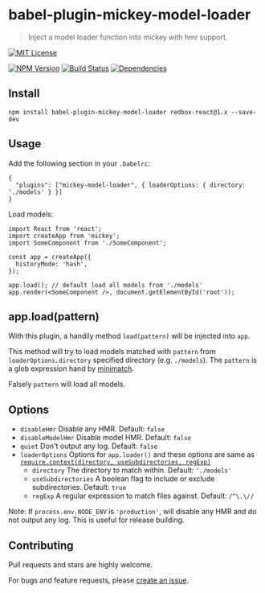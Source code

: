 # babel-plugin-mickey-model-loader

> Inject a model loader function into mickey with hmr support.

[![MIT License](https://img.shields.io/badge/license-MIT_License-green.svg?style=flat-square)](https://github.com/mickey/babel-plugin-mickey-model-loader/blob/master/LICENSE)

[![NPM Version](https://img.shields.io/npm/v/babel-plugin-mickey-model-loader.svg?style=flat-square)](https://www.npmjs.com/package/babel-plugin-mickey-model-loader)
[![Build Status](https://img.shields.io/travis/mickeyjsx/babel-plugin-mickey-model-loader.svg?style=flat)](https://travis-ci.org/mickeyjsx/babel-plugin-mickey-model-loader)
[![Dependencies](https://david-dm.org/mickey/babel-plugin-mickey-model-loader/status.svg)](https://david-dm.org/mickey/babel-plugin-mickey-model-loader)

## Install

```
npm install babel-plugin-mickey-model-loader redbox-react@1.x --save-dev
```

## Usage

Add the following section in your `.babelrc`:

```
{
  "plugins": ["mickey-model-loader", { loaderOptions: { directory: './models' } }]
}
```

Load models:

```
import React from 'react';
import createApp from 'mickey';
import SomeComponent from './SomeComponent';

const app = createApp({
  historyMode: 'hash',
});

app.load(); // default load all models from './models'
app.render(<SomeComponent />, document.getElementById('root'));
```

## app.load(pattern)

With this plugin, a handily method `load(pattern)` will be injected into `app`. 

This method will try to load models matched with `pattern` from `loaderOptions.directory` specified directory (e.g. `./models`). The `pattern` is a glob expression hand by [minimatch](https://www.npmjs.com/package/minimatch). 

Falsely `pattern` will load all models.

## Options

 - `disableHmr` Disable any HMR. Default: `false`
 - `disableModelHmr` Disable model HMR. Default: `false`
 - `quiet` Don't output any log. Default: `false`
 - `loaderOptions` Options for `app.loader()` and these options are same as [`require.context(directory, useSubdirectories, regExp)`](https://webpack.github.io/docs/context.html#require-context)
    - `directory` The directory to match within. Default: `'./models'`
    - `useSubdirectories` A boolean flag to include or exclude subdirectories. Default: `true`
    - `regExp` A regular expression to match files against. Default: `/^\.\//`

Note: If `process.env.NODE_ENV` is `'production'`, will disable any HMR and do not output any log. This is useful for release building.


## Contributing

Pull requests and stars are highly welcome.

For bugs and feature requests, please [create an issue](https://github.com/mickey/babel-plugin-mickey-model-loader/issues/new).
